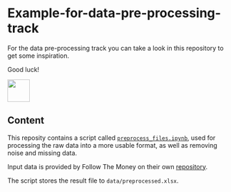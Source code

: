 # Example-for-data-pre-processing-track
For the data pre-processing track you can take a look in this repository to get
some inspiration.


Good luck! 

<img src="https://upload.wikimedia.org/wikipedia/commons/2/20/Rubber_duck.svg" width="50" height="50">

## Content
This reposity contains a script called
[`preprocess_files.ipynb`](/scripts/preprocess_files.ipynb), used for processing
the raw data into a more usable format, as well as removing noise and missing data.

Input data is provided by Follow The Money on their own [repository](https://github.com/ftmnl/asr).

The script stores the result file to `data/preprocessed.xlsx`.
